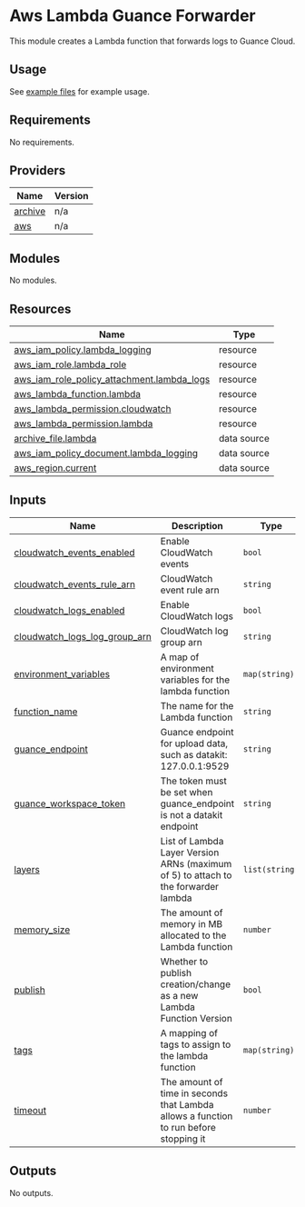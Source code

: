 # Aws Lambda Guance Forwarder

This module creates a Lambda function that forwards logs to Guance Cloud.

## Usage

See [example files](../../examples/aws/README.md) for example usage.

<!-- BEGIN_TF_DOCS -->
## Requirements

No requirements.

## Providers

| Name | Version |
|------|---------|
| <a name="provider_archive"></a> [archive](#provider\_archive) | n/a |
| <a name="provider_aws"></a> [aws](#provider\_aws) | n/a |

## Modules

No modules.

## Resources

| Name | Type |
|------|------|
| [aws_iam_policy.lambda_logging](https://registry.terraform.io/providers/hashicorp/aws/latest/docs/resources/iam_policy) | resource |
| [aws_iam_role.lambda_role](https://registry.terraform.io/providers/hashicorp/aws/latest/docs/resources/iam_role) | resource |
| [aws_iam_role_policy_attachment.lambda_logs](https://registry.terraform.io/providers/hashicorp/aws/latest/docs/resources/iam_role_policy_attachment) | resource |
| [aws_lambda_function.lambda](https://registry.terraform.io/providers/hashicorp/aws/latest/docs/resources/lambda_function) | resource |
| [aws_lambda_permission.cloudwatch](https://registry.terraform.io/providers/hashicorp/aws/latest/docs/resources/lambda_permission) | resource |
| [aws_lambda_permission.lambda](https://registry.terraform.io/providers/hashicorp/aws/latest/docs/resources/lambda_permission) | resource |
| [archive_file.lambda](https://registry.terraform.io/providers/hashicorp/archive/latest/docs/data-sources/file) | data source |
| [aws_iam_policy_document.lambda_logging](https://registry.terraform.io/providers/hashicorp/aws/latest/docs/data-sources/iam_policy_document) | data source |
| [aws_region.current](https://registry.terraform.io/providers/hashicorp/aws/latest/docs/data-sources/region) | data source |

## Inputs

| Name | Description | Type | Default | Required |
|------|-------------|------|---------|:--------:|
| <a name="input_cloudwatch_events_enabled"></a> [cloudwatch\_events\_enabled](#input\_cloudwatch\_events\_enabled) | Enable CloudWatch events | `bool` | `false` | no |
| <a name="input_cloudwatch_events_rule_arn"></a> [cloudwatch\_events\_rule\_arn](#input\_cloudwatch\_events\_rule\_arn) | CloudWatch event rule arn | `string` | `""` | no |
| <a name="input_cloudwatch_logs_enabled"></a> [cloudwatch\_logs\_enabled](#input\_cloudwatch\_logs\_enabled) | Enable CloudWatch logs | `bool` | `false` | no |
| <a name="input_cloudwatch_logs_log_group_arn"></a> [cloudwatch\_logs\_log\_group\_arn](#input\_cloudwatch\_logs\_log\_group\_arn) | CloudWatch log group arn | `string` | `""` | no |
| <a name="input_environment_variables"></a> [environment\_variables](#input\_environment\_variables) | A map of environment variables for the lambda function | `map(string)` | `{}` | no |
| <a name="input_function_name"></a> [function\_name](#input\_function\_name) | The name for the Lambda function | `string` | n/a | yes |
| <a name="input_guance_endpoint"></a> [guance\_endpoint](#input\_guance\_endpoint) | Guance endpoint for upload data, such as datakit: 127.0.0.1:9529 | `string` | n/a | yes |
| <a name="input_guance_workspace_token"></a> [guance\_workspace\_token](#input\_guance\_workspace\_token) | The token must be set when guance\_endpoint is not a datakit endpoint | `string` | n/a | yes |
| <a name="input_layers"></a> [layers](#input\_layers) | List of Lambda Layer Version ARNs (maximum of 5) to attach to the forwarder lambda | `list(string)` | `[]` | no |
| <a name="input_memory_size"></a> [memory\_size](#input\_memory\_size) | The amount of memory in MB allocated to the Lambda function | `number` | `128` | no |
| <a name="input_publish"></a> [publish](#input\_publish) | Whether to publish creation/change as a new Lambda Function Version | `bool` | `false` | no |
| <a name="input_tags"></a> [tags](#input\_tags) | A mapping of tags to assign to the lambda function | `map(string)` | `{}` | no |
| <a name="input_timeout"></a> [timeout](#input\_timeout) | The amount of time in seconds that Lambda allows a function to run before stopping it | `number` | `10` | no |

## Outputs

No outputs.
<!-- END_TF_DOCS -->
